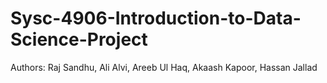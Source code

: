 # Sysc-4906-Introduction-to-Data-Science-Project

Authors: Raj Sandhu, Ali Alvi, Areeb Ul Haq, Akaash Kapoor, Hassan Jallad
